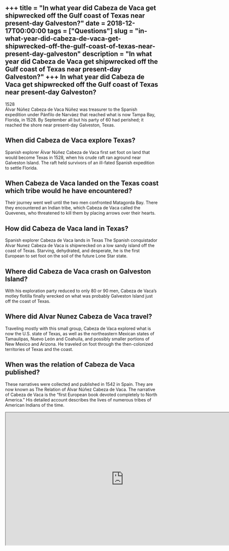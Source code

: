 +++
title = "In what year did Cabeza de Vaca get shipwrecked off the Gulf coast of Texas near present-day Galveston?"
date = 2018-12-17T00:00:00
tags = ["Questions"]
slug = "in-what-year-did-cabeza-de-vaca-get-shipwrecked-off-the-gulf-coast-of-texas-near-present-day-galveston"
description = "In what year did Cabeza de Vaca get shipwrecked off the Gulf coast of Texas near present-day Galveston?"
+++
In what year did Cabeza de Vaca get shipwrecked off the Gulf coast of Texas near present-day Galveston?
-------------------------------------------------------------------------------------------------------

1528  
Álvar Núñez Cabeza de Vaca Núñez was treasurer to the Spanish expedition under Pánfilo de Narváez that reached what is now Tampa Bay, Florida, in 1528. By September all but his party of 60 had perished; it reached the shore near present-day Galveston, Texas.

When did Cabeza de Vaca explore Texas?
--------------------------------------

Spanish explorer Álvar Núñez Cabeza de Vaca first set foot on land that would become Texas in 1528, when his crude raft ran aground near Galveston Island. The raft held survivors of an ill-fated Spanish expedition to settle Florida.

When Cabeza de Vaca landed on the Texas coast which tribe would he have encountered?
------------------------------------------------------------------------------------

Their journey went well until the two men confronted Matagorda Bay. There they encountered an Indian tribe, which Cabeza de Vaca called the Quevenes, who threatened to kill them by placing arrows over their hearts.

How did Cabeza de Vaca land in Texas?
-------------------------------------

Spanish explorer Cabeza de Vaca lands in Texas The Spanish conquistador Alvar Nunez Cabeza de Vaca is shipwrecked on a low sandy island off the coast of Texas. Starving, dehydrated, and desperate, he is the first European to set foot on the soil of the future Lone Star state.

Where did Cabeza de Vaca crash on Galveston Island?
---------------------------------------------------

With his exploration party reduced to only 80 or 90 men, Cabeza de Vaca’s motley flotilla finally wrecked on what was probably Galveston Island just off the coast of Texas.

Where did Alvar Nunez Cabeza de Vaca travel?
--------------------------------------------

Traveling mostly with this small group, Cabeza de Vaca explored what is now the U.S. state of Texas, as well as the northeastern Mexican states of Tamaulipas, Nuevo León and Coahuila, and possibly smaller portions of New Mexico and Arizona. He traveled on foot through the then-colonized territories of Texas and the coast.

When was the relation of Cabeza de Vaca published?
--------------------------------------------------

These narratives were collected and published in 1542 in Spain. They are now known as The Relation of Álvar Núñez Cabeza de Vaca. The narrative of Cabeza de Vaca is the “first European book devoted completely to North America.” His detailed account describes the lives of numerous tribes of American Indians of the time.

<iframe allow="accelerometer; autoplay; clipboard-write; encrypted-media; gyroscope; picture-in-picture" allowfullscreen="" class="__youtube_prefs__  epyt-is-override  no-lazyload" data-no-lazy="1" data-origheight="433" data-origwidth="770" data-skipgform_ajax_framebjll="" height="433" id="_ytid_23614" loading="lazy" src="https://www.youtube.com/embed/43sQTHxIqk8?enablejsapi=1&autoplay=0&cc_load_policy=0&cc_lang_pref=&iv_load_policy=1&loop=0&modestbranding=0&rel=1&fs=1&playsinline=0&autohide=2&theme=dark&color=red&controls=1&" title="YouTube player" width="770"></iframe>
